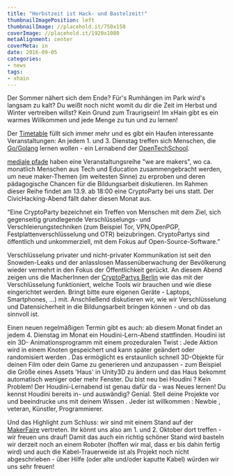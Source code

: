 ```yaml
---
title: "Herbstzeit ist Hack- und Bastelzeit!"
thumbnailImagePosition: left
thumbnailImage: //placehold.it/750x150
coverImage: //placehold.it/1920x1080
metaAlignment: center
coverMeta: in
date: 2016-09-05
categories:
- news
tags:
- xhain
---
```


Der Sommer nähert sich dem Ende? Für's Rumhängen im Park wird's langsam zu kalt? Du weißt noch nicht womit du dir die Zeit im Herbst und Winter vertreiben willst? Kein Grund zum Traurigsein! Im xHain gibt es ein warmes Willkommen und jede Menge zu tun und zu lernen!

<!--more--> 
Der <a href="http://xhain-hackspace.github.io/calendar.html">Timetable</a> füllt sich immer mehr und es gibt ein Haufen interessante Veranstaltungen:
An jedem 1. und 3. Dienstag treffen sich Menschen, die <a href="https://de.wikipedia.org/wiki/Go_(Programmiersprache)">Go/Golang</a> lernen wollen - ein Lernabend der <a href="http://www.opentechschool.org/">OpenTechSchool</a>.


<a href="http://www.medialepfade.de">mediale pfade</a> haben eine Veranstaltungsreihe  "we are makers", wo ca. monatlich Menschen aus Tech und Education zusammengebracht werden, um neue maker-Themen (im weitesten Sinne) zu erproben und deren pädagogische Chancen für die Bildungsarbeit diskutieren. Im Rahmen dieser Reihe findet am 13.9. ab 18:00 eine CryptoParty bei uns statt.
Der CivicHacking-Abend fällt daher diesen Monat aus.

“Eine CryptoParty bezeichnet ein Treffen von Menschen mit dem Ziel, sich gegenseitig grundlegende Verschlüsselungs- und Verschleierungstechniken (zum Beispiel Tor, VPN,OpenPGP, Festplattenverschlüsselung und OTR) beizubringen. CryptoPartys sind öffentlich und unkommerziell, mit dem Fokus auf Open-Source-Software.”

Verschlüsselung privater und nicht-privater Kommunikation ist seit den Snowden-Leaks und der anlasslosen Massenüberwachung der Bevölkerung wieder vermehrt in den Fokus der Öffentlichkeit gerückt. An diesem Abend zeigen uns die MacherInnen der <a href="https://www.cryptoparty.in/berlin">CryptoPartys Berlin</a> wie das mit der Verschlüsselung funktioniert, welche Tools wir brauchen und wie diese eingerichtet werden. Bringt bitte eure eigenen Geräte - Laptops, Smartphones, …) mit. Anschließend diskutieren wir, wie wir Verschlüsselung und Datensicherheit in die Bildungsarbeit bringen können - und ob das sinnvoll ist.


Einen neuen regelmäßigen Termin gibt es auch: ab diesem Monat findet an jedem 4. Dienstag im Monat ein Houdini-Lern-Abend stattfinden. 
Houdini ist ein 3D- Animationsprogramm  mit einem prozeduralen Twist : Jede Aktion wird in einem Knoten gespeichert und kann später geändert oder randomisiert werden . Das ermöglicht es erstaunlich schnell 3D-Objekte für deinen Film oder dein Game zu generieren und anzupassen  - zum Beispiel die Größe eines Assets 'Haus' in Unity3D zu ändern und das Haus bekommt automatisch weniger oder mehr Fenster.
Du bist neu bei Houdini ? Kein Problem! Der Houdini-Lernabend ist genau dafür da - was Neues lernen!
Du kennst Houdini bereits in- und auswändig? Genial. Stell deine Projekte vor und beeindrucke uns mit deinem Wissen .
Jeder ist willkommen : Newbie , veteran, Künstler, Programmierer.


Und das Highlight zum Schluss: wir sind mit einem Stand auf der <a href="http://maker-faire.de/berlin/">MakerFaire</a> vertreten. Ihr könnt uns also am 1. und 2. Oktober dort treffen - wir freuen uns drauf! Damit das auch ein richtig schöner Stand wird basteln wir derzeit noch an einem Roboter (hoffen wir mal, dass er bis dahin fertig wird) und auch die Kabel-Trauerweide ist als Projekt noch nicht abgeschrieben - über Hilfe (oder alte und/oder kaputte Kabel) würden wir uns sehr freuen!